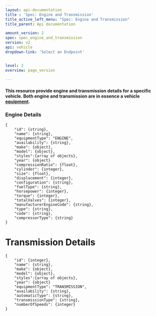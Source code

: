 ```yaml
---
layout: api-documentation
title : 'Spec: Engine and Transmission'
title_active_left_menu: "Spec: Engine and Transmission"
title_parent: Api documentation

amount_version: 2
spec: spec_engine_and_transmission
version: v2
api: vehicle
dropdown-link: 'Select an Endpoint'


level: 2
overview: page_version

---
```


#### This resource provide engine and transmission details for a specific vehicle. Both engine and transmission are in essence a vehicle [equipment](/api-documentation/vehicle/spec_equipment/v2/).

### Engine Details

	{
		"id": {string},
		"name": {string},
		"equipmentType": "ENGINE",
		"availability": {string},
		"make": {object},
		"model": {object},
		"styles":{array of objects},
		"year": {object}
		"compressionRatio": {float},
		"cylinder": {integer},
		"size": {float},
		"displacement": {integer},
		"configuration": {string},
		"fuelType": {string},
		"horsepower": {integer},
		"torque": {integer},
		"totalValves": {integer},
		"manufacturerEngineCode": {string},
		"type": {string},
		"code": {string},
		"compressorType": {string}
	}

# Transmission Details

	{
		"id": {integer},
    	"name": {string},
		"make": {object},
		"model": {object},
		"styles":{array of objects},
		"year": {object}
		"equipmentType": "TRANSMISSION",
	    "availability": {string},
    	"automaticType": {string},
    	"transmissionType": {string},
    	"numberOfSpeeds": {integer}
	}
	
